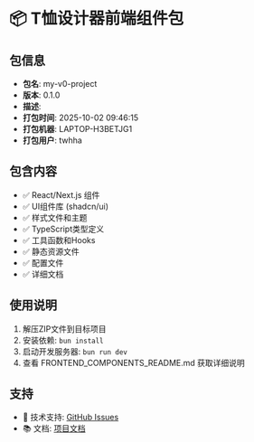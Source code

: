 # 📦 T恤设计器前端组件包

## 包信息
- **包名**: my-v0-project
- **版本**: 0.1.0
- **描述**: 
- **打包时间**: 2025-10-02 09:46:15
- **打包机器**: LAPTOP-H3BETJG1
- **打包用户**: twhha

## 包含内容
- ✅ React/Next.js 组件
- ✅ UI组件库 (shadcn/ui)
- ✅ 样式文件和主题
- ✅ TypeScript类型定义
- ✅ 工具函数和Hooks
- ✅ 静态资源文件
- ✅ 配置文件
- ✅ 详细文档

## 使用说明
1. 解压ZIP文件到目标项目
2. 安装依赖: `bun install`
3. 启动开发服务器: `bun run dev`
4. 查看 FRONTEND_COMPONENTS_README.md 获取详细说明

## 支持
- 📧 技术支持: [GitHub Issues](https://github.com/wanhei1/v0-t-shirt-design-editor/issues)
- 📚 文档: [项目文档](https://github.com/wanhei1/v0-t-shirt-design-editor)
